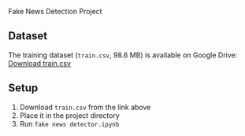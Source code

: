 Fake News Detection Project

## Dataset
The training dataset (`train.csv`, 98.6 MB) is available on Google Drive:
[Download train.csv](https://drive.google.com/file/d/1NfymoNrkpfWuZhpwxzoNk4bhVVlU5qiN/view?usp=sharing)

## Setup
1. Download `train.csv` from the link above
2. Place it in the project directory
3. Run `fake news detector.ipynb`
